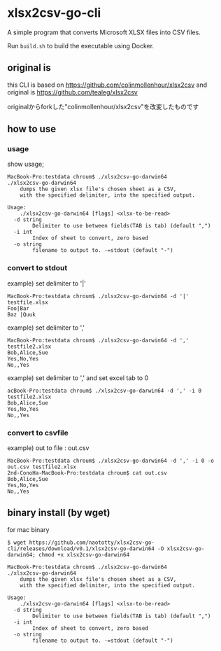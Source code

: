 # xlsx2csv-go-cli

A simple program that converts Microsoft XLSX files into CSV files.

Run `build.sh` to build the executable using Docker.


## original is 

this CLI is based on https://github.com/colinmollenhour/xlsx2csv
and original is https://github.com/tealeg/xlsx2csv

originalからforkした"colinmollenhour/xlsx2csv"を改変したものです

## how to use 

### usage

show usage;

```shell
MacBook-Pro:testdata chroum$ ./xlsx2csv-go-darwin64
./xlsx2csv-go-darwin64
	dumps the given xlsx file's chosen sheet as a CSV,
	with the specified delimiter, into the specified output.

Usage:
	./xlsx2csv-go-darwin64 [flags] <xlsx-to-be-read>
  -d string
    	Delimiter to use between fields(TAB is tab) (default ",")
  -i int
    	Index of sheet to convert, zero based
  -o string
    	filename to output to. -=stdout (default "-")
```
### convert to stdout

example) set delimiter to '|'

```
MacBook-Pro:testdata chroum$ ./xlsx2csv-go-darwin64 -d '|' testfile.xlsx
Foo|Bar
Baz |Quuk
```

example) set delimiter to ','

```
MacBook-Pro:testdata chroum$ ./xlsx2csv-go-darwin64 -d ',' testfile2.xlsx
Bob,Alice,Sue
Yes,No,Yes
No,,Yes
```

example) set delimiter to ',' and set excel tab to 0

```
acBook-Pro:testdata chroum$ ./xlsx2csv-go-darwin64 -d ',' -i 0 testfile2.xlsx
Bob,Alice,Sue
Yes,No,Yes
No,,Yes
```

### convert to csvfile

example) out to file : out.csv

```
MacBook-Pro:testdata chroum$ ./xlsx2csv-go-darwin64 -d ',' -i 0 -o out.csv testfile2.xlsx
2nd-ConoHa-MacBook-Pro:testdata chroum$ cat out.csv
Bob,Alice,Sue
Yes,No,Yes
No,,Yes
```

## binary install (by wget)

for mac binary
```
$ wget https://github.com/naototty/xlsx2csv-go-cli/releases/download/v0.1/xlsx2csv-go-darwin64 -O xlsx2csv-go-darwin64; chmod +x xlsx2csv-go-darwin64

MacBook-Pro:testdata chroum$ ./xlsx2csv-go-darwin64
./xlsx2csv-go-darwin64
	dumps the given xlsx file's chosen sheet as a CSV,
	with the specified delimiter, into the specified output.

Usage:
	./xlsx2csv-go-darwin64 [flags] <xlsx-to-be-read>
  -d string
    	Delimiter to use between fields(TAB is tab) (default ",")
  -i int
    	Index of sheet to convert, zero based
  -o string
    	filename to output to. -=stdout (default "-")
```
